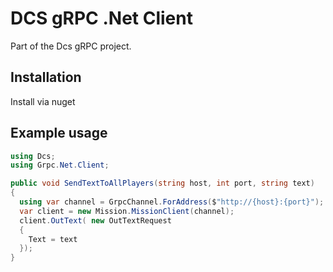 ﻿# DCS gRPC .Net Client

Part of the Dcs gRPC project.

## Installation

Install via nuget

## Example usage

```csharp
using Dcs;
using Grpc.Net.Client;

public void SendTextToAllPlayers(string host, int port, string text)
{
  using var channel = GrpcChannel.ForAddress($"http://{host}:{port}");
  var client = new Mission.MissionClient(channel);
  client.OutText( new OutTextRequest
  {
    Text = text
  });
}
```